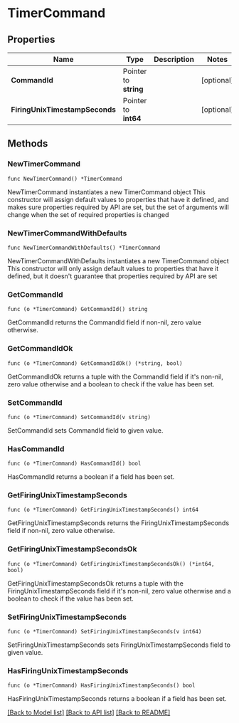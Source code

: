# TimerCommand

## Properties

Name | Type | Description | Notes
------------ | ------------- | ------------- | -------------
**CommandId** | Pointer to **string** |  | [optional] 
**FiringUnixTimestampSeconds** | Pointer to **int64** |  | [optional] 

## Methods

### NewTimerCommand

`func NewTimerCommand() *TimerCommand`

NewTimerCommand instantiates a new TimerCommand object
This constructor will assign default values to properties that have it defined,
and makes sure properties required by API are set, but the set of arguments
will change when the set of required properties is changed

### NewTimerCommandWithDefaults

`func NewTimerCommandWithDefaults() *TimerCommand`

NewTimerCommandWithDefaults instantiates a new TimerCommand object
This constructor will only assign default values to properties that have it defined,
but it doesn't guarantee that properties required by API are set

### GetCommandId

`func (o *TimerCommand) GetCommandId() string`

GetCommandId returns the CommandId field if non-nil, zero value otherwise.

### GetCommandIdOk

`func (o *TimerCommand) GetCommandIdOk() (*string, bool)`

GetCommandIdOk returns a tuple with the CommandId field if it's non-nil, zero value otherwise
and a boolean to check if the value has been set.

### SetCommandId

`func (o *TimerCommand) SetCommandId(v string)`

SetCommandId sets CommandId field to given value.

### HasCommandId

`func (o *TimerCommand) HasCommandId() bool`

HasCommandId returns a boolean if a field has been set.

### GetFiringUnixTimestampSeconds

`func (o *TimerCommand) GetFiringUnixTimestampSeconds() int64`

GetFiringUnixTimestampSeconds returns the FiringUnixTimestampSeconds field if non-nil, zero value otherwise.

### GetFiringUnixTimestampSecondsOk

`func (o *TimerCommand) GetFiringUnixTimestampSecondsOk() (*int64, bool)`

GetFiringUnixTimestampSecondsOk returns a tuple with the FiringUnixTimestampSeconds field if it's non-nil, zero value otherwise
and a boolean to check if the value has been set.

### SetFiringUnixTimestampSeconds

`func (o *TimerCommand) SetFiringUnixTimestampSeconds(v int64)`

SetFiringUnixTimestampSeconds sets FiringUnixTimestampSeconds field to given value.

### HasFiringUnixTimestampSeconds

`func (o *TimerCommand) HasFiringUnixTimestampSeconds() bool`

HasFiringUnixTimestampSeconds returns a boolean if a field has been set.


[[Back to Model list]](../README.md#documentation-for-models) [[Back to API list]](../README.md#documentation-for-api-endpoints) [[Back to README]](../README.md)


